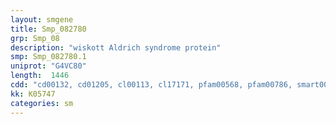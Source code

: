```yaml
---
layout: smgene
title: Smp_082780
grp: Smp_08
description: "wiskott Aldrich syndrome protein"
smp: Smp_082780.1
uniprot: "G4VC80"
length:  1446
cdd: "cd00132, cd01205, cl00113, cl17171, pfam00568, pfam00786, smart00285, smart00461"
kk: K05747
categories: sm
---
```

